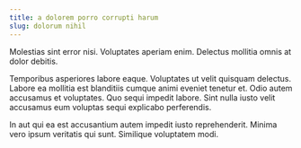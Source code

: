 ```yaml
---
title: a dolorem porro corrupti harum
slug: dolorum nihil
---
```


Molestias sint error nisi. Voluptates aperiam enim. Delectus mollitia omnis at dolor debitis.

Temporibus asperiores labore eaque. Voluptates ut velit quisquam delectus. Labore ea mollitia est blanditiis cumque animi eveniet tenetur et. Odio autem accusamus et voluptates. Quo sequi impedit labore. Sint nulla iusto velit accusamus eum voluptas sequi explicabo perferendis.

In aut qui ea est accusantium autem impedit iusto reprehenderit. Minima vero ipsum veritatis qui sunt. Similique voluptatem modi.
